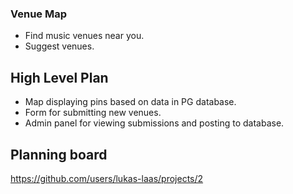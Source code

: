 ### Venue Map

- Find music venues near you.
- Suggest venues.

## High Level Plan

- Map displaying pins based on data in PG database.
- Form for submitting new venues.
- Admin panel for viewing submissions and posting to database.

## Planning board

https://github.com/users/lukas-laas/projects/2
